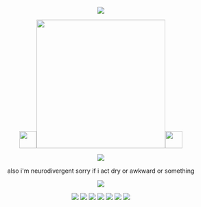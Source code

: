 <p align="center">
<img src="https://pixelsafari.neocities.org/dividers/bluestarribbon2.gif"/>
</p>

<p align="center">
<img src="https://pixelsafari.neocities.org/favicon/animals/ungulate/sheep.gif" height="40"/><img src="https://files.catbox.moe/3bbirl.png" height="300"/><img src="https://pixelsafari.neocities.org/favicon/animals/ungulate/sheep.gif" height="40"/>
</p>

<p align="center">
<img src="https://pixelsafari.neocities.org/dividers/flowerfield.gif"/>
</p>

<p align="center">
also i'm neurodivergent sorry if i act dry or awkward or something
</p>

<p align="center">
<img src="https://pixelsafari.neocities.org/dividers/sheep.gif"/>
</p>

<p align="center">
<img src="https://64.media.tumblr.com/c47e3e6808eaf6e21916e6d4cc61aeb7/c524f86fcee157cf-e7/s100x200/b59c10dcd7532d2ac230a16c154d07feee57af92.gifv"/>
<img src="https://64.media.tumblr.com/5e09258a24b6680fc2a68aae773c1406/1373ca7e2e49f816-60/s100x200/6e5728c867dab0a05d67cc33fa7bec682e2a8047.gifv"/>
<img src="https://64.media.tumblr.com/8ab4a318f8235412cfe82e847aa93e93/e5f72ed85f6e6bff-ab/s100x200/483e42f2750c9a46ed4d3300beabc91a89317b9c.pnj"/>
<img src="https://pixelsafari.neocities.org/stamps/more/nice.png"/>
<img src="https://64.media.tumblr.com/0785749b059f7caf29b77a483aa87a62/27c0928af7639d6a-89/s100x200/946bee80b084f7e3aba92943736c1b632538b146.pnj"/>
<img src="https://64.media.tumblr.com/2ea2a7cab2874f9f11f3de79950b6178/4a6363f27461dff9-a9/s100x200/7bd585dbcb58e0e1bf23b9539de5fe106c8ffb22.pnj"/>
<img src="https://pixelsafari.neocities.org/stamps/cloud.png"/> 
</p>

